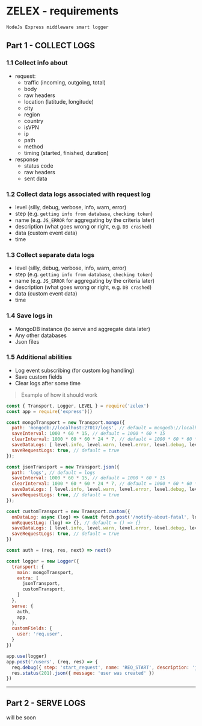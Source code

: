 # ZELEX - requirements
    NodeJs Express middleware smart logger
    
## Part 1 - COLLECT LOGS

### 1.1 Collect info about
* request:
    * traffic (incoming, outgoing, total)
    * body
    * raw headers
    * location (latitude, longitude)
    * city
    * region
    * country
    * isVPN
    * ip
    * path
    * method
    * timing (started, finished, duration)
* response
    * status code
    * raw headers
    * sent data

### 1.2 Collect data logs associated with request log
* level (silly, debug, verbose, info, warn, error)
* step (e.g. `getting info from database`, `checking token`)
* name (e.g. `JS_ERROR` for aggregating by the criteria later)
* description (what goes wrong or right, e.g. `DB crashed`)
* data (custom event data)
* time

### 1.3 Collect separate data logs
* level (silly, debug, verbose, info, warn, error)
* step (e.g. `getting info from database`, `checking token`)
* name (e.g. `JS_ERROR` for aggregating by the criteria later)
* description (what goes wrong or right, e.g. `DB crashed`)
* data (custom event data)
* time

### 1.4 Save logs in
* MongoDB instance (to serve and aggregate data later)
* Any other databases
* Json files

### 1.5 Additional abilities
* Log event subscribing (for custom log handling)
* Save custom fields
* Clear logs after some time

> Example of how it should work
```js
const { Transport, Logger, LEVEL } = require('zelex')
const app = require('express')()

const mongoTransport = new Transport.mongo({
  path: 'mongodb://localhost:27017/logs', // default = mongodb://localhost:27017/logs
  saveInterval: 1000 * 60 * 15, // default = 1000 * 60 * 15
  clearInterval: 1000 * 60 * 60 * 24 * 7, // default = 1000 * 60 * 60 * 24 * 7
  saveDataLogs: [ level.info, level.warn, level.error, level.debug, level.fatal ], // default = level.all
  saveRequestLogs: true, // default = true
});

const jsonTransport = new Transport.json({
  path: 'logs', // default = logs
  saveInterval: 1000 * 60 * 15, // default = 1000 * 60 * 15
  clearInterval: 1000 * 60 * 60 * 24 * 7, // default = 1000 * 60 * 60 * 24 * 7
  saveDataLogs: [ level.info, level.warn, level.error, level.debug, level.fatal ], // default = level.all
  saveRequestLogs: true, // default = true
});

const customTransport = new Transport.custom({
  onDataLog: async (log) => (await fetch.post('/notify-about-fatal', log)), // default = () => {}
  onRequestLog: (log) => {}, // default = () => {}
  saveDataLogs: [ level.info, level.warn, level.error, level.debug, level.fatal ], // default = level.all
  saveRequestLogs: true, // default = true
})

const auth = (req, res, next) => next()

const logger = new Logger({
  transport: {
    main: mongoTransport,
    extra: [
      jsonTransport,
      customTransport,
    ]
  },
  serve: {
    auth,
    app,
  },
  customFields: {
    user: 'req.user',
  }
})

app.use(logger)
app.post('/users', (req, res) => {
  req.debug({ step: 'start_request', name: 'REQ_START', description: 'just started', data: { customData: 'custom data' } })
  res.status(201).json({ message: 'user was created' })
})
```
---

## Part 2 - SERVE LOGS
will be soon